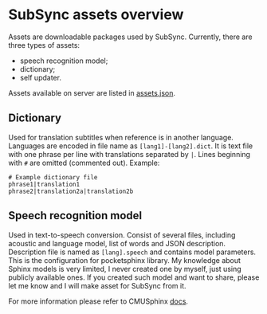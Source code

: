 # SubSync assets overview
Assets are downloadable packages used by SubSync. Currently, there are three types of assets:
- speech recognition model;
- dictionary;
- self updater.

Assets available on server are listed in [assets.json](https://github.com/sc0ty/subsync/releases/download/assets/assets.json).

## Dictionary
Used for translation subtitles when reference is in another language.
Languages are encoded in file name as `[lang1]-[lang2].dict`.
It is text file with one phrase per line with translations separated by `|`.
Lines beginning with `#` are omitted (commented out).
Example:
```
# Example dictionary file
phrase1|translation1
phrase2|translation2a|translation2b
```

## Speech recognition model
Used in text-to-speech conversion.
Consist of several files, including acoustic and language model, list of words and JSON description.
Description file is named as `[lang].speech` and contains model parameters.
This is the configuration for pocketsphinx library.
My knowledge about Sphinx models is very limited, I never created one by myself, just using publicly available ones.
If you created such model and want to share, please let me know and I will make asset for SubSync from it.

For more information please refer to CMUSphinx [docs](https://cmusphinx.github.io/wiki/).
